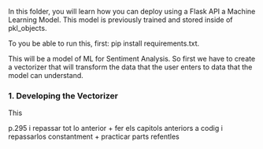 In this folder, you will learn how you can deploy using a Flask API a Machine Learning Model.
This model is previously trained and stored inside of pkl_objects.

To you be able to run this, first: pip install requirements.txt.

This will be a model of ML for Sentiment Analysis. So first we have to create a vectorizer that will transform the data that the user enters to data that the model can understand.

### 1. Developing the Vectorizer
This 

p.295 i repassar tot lo anterior + fer els capitols anteriors a codig i repassarlos constantment + practicar parts refentles